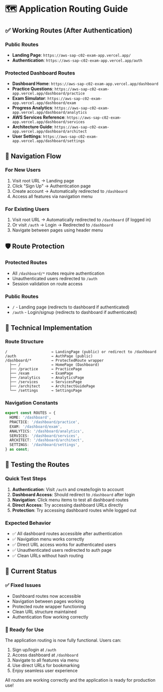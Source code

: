 # 🗺️ Application Routing Guide

## ✅ **Working Routes (After Authentication)**

### **Public Routes**
- **Landing Page**: `https://aws-sap-c02-exam-app.vercel.app/`
- **Authentication**: `https://aws-sap-c02-exam-app.vercel.app/auth`

### **Protected Dashboard Routes**
- **Dashboard Home**: `https://aws-sap-c02-exam-app.vercel.app/dashboard`
- **Practice Questions**: `https://aws-sap-c02-exam-app.vercel.app/dashboard/practice`
- **Exam Simulator**: `https://aws-sap-c02-exam-app.vercel.app/dashboard/exam`
- **Progress Analytics**: `https://aws-sap-c02-exam-app.vercel.app/dashboard/analytics`
- **AWS Services Reference**: `https://aws-sap-c02-exam-app.vercel.app/dashboard/services`
- **Architecture Guide**: `https://aws-sap-c02-exam-app.vercel.app/dashboard/architect`
- **User Settings**: `https://aws-sap-c02-exam-app.vercel.app/dashboard/settings`

## 🔄 **Navigation Flow**

### **For New Users**
1. Visit root URL → Landing page
2. Click "Sign Up" → Authentication page
3. Create account → Automatically redirected to `/dashboard`
4. Access all features via navigation menu

### **For Existing Users**
1. Visit root URL → Automatically redirected to `/dashboard` (if logged in)
2. Or visit `/auth` → Login → Redirected to `/dashboard`
3. Navigate between pages using header menu

## 🛡️ **Route Protection**

### **Protected Routes**
- All `/dashboard/*` routes require authentication
- Unauthenticated users redirected to `/auth`
- Session validation on route access

### **Public Routes**
- `/` - Landing page (redirects to dashboard if authenticated)
- `/auth` - Login/signup (redirects to dashboard if authenticated)

## 🔧 **Technical Implementation**

### **Route Structure**
```
/                    → LandingPage (public) or redirect to /dashboard
/auth                → AuthPage (public)
/dashboard/*         → ProtectedRoute wrapper
  ├── /              → HomePage (Dashboard)
  ├── /practice      → PracticePage
  ├── /exam          → ExamPage
  ├── /analytics     → AnalyticsPage
  ├── /services      → ServicesPage
  ├── /architect     → ArchitectGuidePage
  └── /settings      → SettingsPage
```

### **Navigation Constants**
```typescript
export const ROUTES = {
  HOME: '/dashboard',
  PRACTICE: '/dashboard/practice',
  EXAM: '/dashboard/exam',
  ANALYTICS: '/dashboard/analytics',
  SERVICES: '/dashboard/services',
  ARCHITECT: '/dashboard/architect',
  SETTINGS: '/dashboard/settings',
} as const;
```

## 🎯 **Testing the Routes**

### **Quick Test Steps**
1. **Authentication**: Visit `/auth` and create/login to account
2. **Dashboard Access**: Should redirect to `/dashboard` after login
3. **Navigation**: Click menu items to test all dashboard routes
4. **Direct Access**: Try accessing dashboard URLs directly
5. **Protection**: Try accessing dashboard routes while logged out

### **Expected Behavior**
- ✅ All dashboard routes accessible after authentication
- ✅ Navigation menu works correctly
- ✅ Direct URL access works for authenticated users
- ✅ Unauthenticated users redirected to auth page
- ✅ Clean URLs without hash routing

## 🚀 **Current Status**

### **✅ Fixed Issues**
- Dashboard routes now accessible
- Navigation between pages working
- Protected route wrapper functioning
- Clean URL structure maintained
- Authentication flow working correctly

### **🎉 Ready for Use**
The application routing is now fully functional. Users can:
1. Sign up/login at `/auth`
2. Access dashboard at `/dashboard`
3. Navigate to all features via menu
4. Use direct URLs for bookmarking
5. Enjoy seamless user experience

All routes are working correctly and the application is ready for production use!
